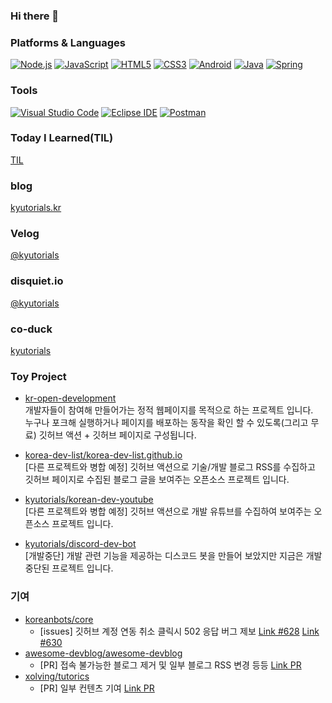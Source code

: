 ### Hi there 👋

### Platforms & Languages
[![Node.js](https://img.shields.io/badge/Node.js-339933?style=flat-square&logo=Node.js&logoColor=FFFFFF)](#)
[![JavaScript](https://img.shields.io/badge/JavaScript-F7DF1E?style=flat-square&logo=JavaScript&logoColor=FFFFFF)](#)
[![HTML5](https://img.shields.io/badge/HTML5-E34F26?style=flat-square&logo=HTML5&logoColor=FFFFFF)](#)
[![CSS3](https://img.shields.io/badge/CSS3-1572B6?style=flat-square&logo=CSS3&logoColor=FFFFFF)](#)
[![Android](https://img.shields.io/badge/Android-3DDC84?style=flat-square&logo=Android&logoColor=FFFFFF)](#)
[![Java](https://img.shields.io/badge/Java-007396?style=flat-square&logo=Java&logoColor=FFFFFF)](#)
[![Spring](https://img.shields.io/badge/Spring-6DB33F?style=flat-square&logo=Spring&logoColor=FFFFFF)](#)

### Tools
[![Visual Studio Code](https://img.shields.io/badge/Visual%20Studio%20Code-007ACC?style=flat-square&logo=Visual%20Studio%20Code&logoColor=FFFFFF)](#)
[![Eclipse IDE](https://img.shields.io/badge/Eclipse%20IDE-2C2255?style=flat-square&logo=Eclipse%20IDE&logoColor=FFFFFF)](#)
[![Postman](https://img.shields.io/badge/Postman-FF6C37?style=flat-square&logo=Postman&logoColor=FFFFFF)](#)

### Today I Learned(TIL)
[TIL](https://github.com/kyutorials/TIL)

### blog
[kyutorials.kr](https://kyutorials.kr)

### Velog
[@kyutorials](https://velog.io/@kyutorials)

### disquiet.io
[@kyutorials](https://disquiet.io/@kyutorials)

### co-duck
[kyutorials](https://co-duck.com/ducks/kyutorials)

### Toy Project

- [kr-open-development](https://github.com/kr-open-development)   
  개발자들이 참여해 만들어가는 정적 웹페이지를 목적으로 하는 프로젝트 입니다.   
  누구나 포크해 실행하거나 페이지를 배포하는 동작을 확인 할 수 있도록(그리고 무료) 깃허브 액션 + 깃허브 페이지로 구성됩니다.

- [korea-dev-list/korea-dev-list.github.io](https://github.com/korea-dev-list/korea-dev-list.github.io)   
  [다른 프로젝트와 병합 예정] 깃허브 액션으로 기술/개발 블로그 RSS를 수집하고 깃허브 페이지로 수집된 블로그 글을 보여주는 오픈소스 프로젝트 입니다.

- [kyutorials/korean-dev-youtube](https://github.com/kyutorials/korean-dev-youtube)   
  [다른 프로젝트와 병합 예정] 깃허브 액션으로 개발 유튜브를 수집하여 보여주는 오픈소스 프로젝트 입니다.

- [kyutorials/discord-dev-bot](https://github.com/kyutorials/discord-dev-bot)   
  [개발중단] 개발 관련 기능을 제공하는 디스코드 봇을 만들어 보았지만 지금은 개발 중단된 프로젝트 입니다.

### 기여
- [koreanbots/core](https://github.com/koreanbots/core)
  * [issues] 깃허브 계정 연동 취소 클릭시 502 응답 버그 제보 [Link #628](https://github.com/koreanbots/core/issues/628) [Link #630](https://github.com/koreanbots/core/issues/630)
- [awesome-devblog/awesome-devblog](https://github.com/awesome-devblog/awesome-devblog)
  * [PR] 접속 불가능한 블로그 제거 및 일부 블로그 RSS 변경 등등 [Link PR](https://github.com/awesome-devblog/awesome-devblog/pulls?q=is%3Apr+author%3Akyutorials)
- [xolving/tutorics](https://github.com/xolving/tutorics)
  * [PR] 일부 컨텐츠 기여 [Link PR](https://github.com/xolving/tutorics/pulls?q=is%3Apr+author%3Akyutorials)

<!--
**kyutorials/kyutorials** is a ✨ _special_ ✨ repository because its `README.md` (this file) appears on your GitHub profile.

Here are some ideas to get you started:

- 🔭 I’m currently working on ...
- 🌱 I’m currently learning ...
- 👯 I’m looking to collaborate on ...
- 🤔 I’m looking for help with ...
- 💬 Ask me about ...
- 📫 How to reach me: ...
- 😄 Pronouns: ...
- ⚡ Fun fact: ...
-->
